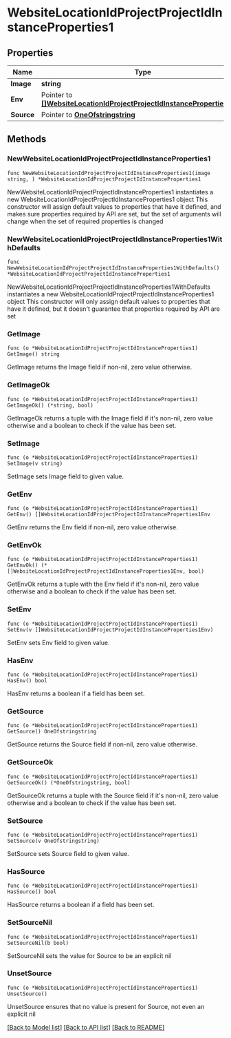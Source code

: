 # WebsiteLocationIdProjectProjectIdInstanceProperties1

## Properties

Name | Type | Description | Notes
------------ | ------------- | ------------- | -------------
**Image** | **string** |  | 
**Env** | Pointer to [**[]WebsiteLocationIdProjectProjectIdInstanceProperties1Env**](WebsiteLocationIdProjectProjectIdInstanceProperties1Env.md) |  | [optional] 
**Source** | Pointer to [**OneOfstringstring**](oneOf&lt;string,string&gt;.md) |  | [optional] 

## Methods

### NewWebsiteLocationIdProjectProjectIdInstanceProperties1

`func NewWebsiteLocationIdProjectProjectIdInstanceProperties1(image string, ) *WebsiteLocationIdProjectProjectIdInstanceProperties1`

NewWebsiteLocationIdProjectProjectIdInstanceProperties1 instantiates a new WebsiteLocationIdProjectProjectIdInstanceProperties1 object
This constructor will assign default values to properties that have it defined,
and makes sure properties required by API are set, but the set of arguments
will change when the set of required properties is changed

### NewWebsiteLocationIdProjectProjectIdInstanceProperties1WithDefaults

`func NewWebsiteLocationIdProjectProjectIdInstanceProperties1WithDefaults() *WebsiteLocationIdProjectProjectIdInstanceProperties1`

NewWebsiteLocationIdProjectProjectIdInstanceProperties1WithDefaults instantiates a new WebsiteLocationIdProjectProjectIdInstanceProperties1 object
This constructor will only assign default values to properties that have it defined,
but it doesn't guarantee that properties required by API are set

### GetImage

`func (o *WebsiteLocationIdProjectProjectIdInstanceProperties1) GetImage() string`

GetImage returns the Image field if non-nil, zero value otherwise.

### GetImageOk

`func (o *WebsiteLocationIdProjectProjectIdInstanceProperties1) GetImageOk() (*string, bool)`

GetImageOk returns a tuple with the Image field if it's non-nil, zero value otherwise
and a boolean to check if the value has been set.

### SetImage

`func (o *WebsiteLocationIdProjectProjectIdInstanceProperties1) SetImage(v string)`

SetImage sets Image field to given value.


### GetEnv

`func (o *WebsiteLocationIdProjectProjectIdInstanceProperties1) GetEnv() []WebsiteLocationIdProjectProjectIdInstanceProperties1Env`

GetEnv returns the Env field if non-nil, zero value otherwise.

### GetEnvOk

`func (o *WebsiteLocationIdProjectProjectIdInstanceProperties1) GetEnvOk() (*[]WebsiteLocationIdProjectProjectIdInstanceProperties1Env, bool)`

GetEnvOk returns a tuple with the Env field if it's non-nil, zero value otherwise
and a boolean to check if the value has been set.

### SetEnv

`func (o *WebsiteLocationIdProjectProjectIdInstanceProperties1) SetEnv(v []WebsiteLocationIdProjectProjectIdInstanceProperties1Env)`

SetEnv sets Env field to given value.

### HasEnv

`func (o *WebsiteLocationIdProjectProjectIdInstanceProperties1) HasEnv() bool`

HasEnv returns a boolean if a field has been set.

### GetSource

`func (o *WebsiteLocationIdProjectProjectIdInstanceProperties1) GetSource() OneOfstringstring`

GetSource returns the Source field if non-nil, zero value otherwise.

### GetSourceOk

`func (o *WebsiteLocationIdProjectProjectIdInstanceProperties1) GetSourceOk() (*OneOfstringstring, bool)`

GetSourceOk returns a tuple with the Source field if it's non-nil, zero value otherwise
and a boolean to check if the value has been set.

### SetSource

`func (o *WebsiteLocationIdProjectProjectIdInstanceProperties1) SetSource(v OneOfstringstring)`

SetSource sets Source field to given value.

### HasSource

`func (o *WebsiteLocationIdProjectProjectIdInstanceProperties1) HasSource() bool`

HasSource returns a boolean if a field has been set.

### SetSourceNil

`func (o *WebsiteLocationIdProjectProjectIdInstanceProperties1) SetSourceNil(b bool)`

 SetSourceNil sets the value for Source to be an explicit nil

### UnsetSource
`func (o *WebsiteLocationIdProjectProjectIdInstanceProperties1) UnsetSource()`

UnsetSource ensures that no value is present for Source, not even an explicit nil

[[Back to Model list]](../README.md#documentation-for-models) [[Back to API list]](../README.md#documentation-for-api-endpoints) [[Back to README]](../README.md)


